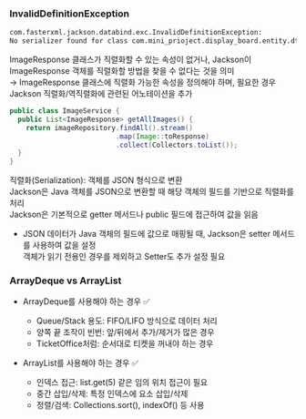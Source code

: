### InvalidDefinitionException
```bash
com.fasterxml.jackson.databind.exc.InvalidDefinitionException: 
No serializer found for class com.mini_prioject.display_board.entity.dto.ImageResponse and no properties discovered to create BeanSerializer (to avoid exception, disable SerializationFeature.FAIL_ON_EMPTY_BEANS)
```
ImageResponse 클래스가 직렬화할 수 있는 속성이 없거나, Jackson이 ImageResponse 객체를 직렬화할 방법을 찾을 수 없다는 것을 의미  
→ ImageResponse 클래스에 직렬화 가능한 속성을 정의해야 하며, 필요한 경우 Jackson 직렬화/역직렬화에 관련된 어노테이션을 추가
```java
public class ImageService {
  public List<ImageResponse> getAllImages() {
    return imageRepository.findAll().stream()
                          .map(Image::toResponse)
                          .collect(Collectors.toList());
  }
}
```
직렬화(Serialization): 객체를 JSON 형식으로 변환  
Jackson은 Java 객체를 JSON으로 변환할 때 해당 객체의 필드를 기반으로 직렬화를 처리  
Jackson은 기본적으로 getter 메서드나 public 필드에 접근하여 값을 읽음
* JSON 데이터가 Java 객체의 필드에 값으로 매핑될 때, Jackson은 setter 메서드를 사용하여 값을 설정  
  객체가 읽기 전용인 경우를 제외하고 Setter도 추가 설정 필요



### ArrayDeque vs ArrayList
* ArrayDeque를 사용해야 하는 경우 ✅
  * Queue/Stack 용도: FIFO/LIFO 방식으로 데이터 처리
  * 양쪽 끝 조작이 빈번: 앞/뒤에서 추가/제거가 많은 경우
  * TicketOffice처럼: 순서대로 티켓을 꺼내야 하는 경우

* ArrayList를 사용해야 하는 경우 ✅
  * 인덱스 접근: list.get(5) 같은 임의 위치 접근이 필요
  * 중간 삽입/삭제: 특정 인덱스에 요소 삽입/삭제
  * 정렬/검색: Collections.sort(), indexOf() 등 사용
